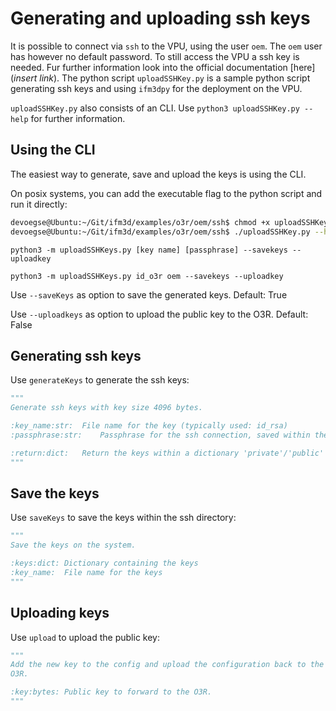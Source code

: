 # Generating and uploading ssh keys

It is possible to connect via `ssh` to the VPU, using the user `oem`. The `oem` user has however no default password. To still access the VPU a ssh key is needed. Fur further information look into the official documentation [here](*insert link*). The python script `uploadSSHKey.py` is a sample python script generating ssh keys and using `ifm3dpy` for the deployment on the VPU.

`uploadSSHKey.py` also consists of an CLI. Use `python3 uploadSSHKey.py --help` for further information.

## Using the CLI

The easiest way to generate, save and upload the keys is using the CLI.

On posix systems, you can add the executable flag to the python script and
run it directly:

```bash
devoegse@Ubuntu:~/Git/ifm3d/examples/o3r/oem/ssh$ chmod +x uploadSSHKey.py
devoegse@Ubuntu:~/Git/ifm3d/examples/o3r/oem/ssh$ ./uploadSSHKey.py --help
```

```console
python3 -m uploadSSHKeys.py [key name] [passphrase] --savekeys --uploadkey
```

```console
python3 -m uploadSSHKeys.py id_o3r oem --savekeys --uploadkey
```

Use `--saveKeys` as option to save the generated keys. Default: True

Use `--uploadkeys` as option to upload the public key to the O3R. Default: False

## Generating ssh keys

Use `generateKeys` to generate the ssh keys:

```python
"""
Generate ssh keys with key size 4096 bytes.

:key_name:str:  File name for the key (typically used: id_rsa)
:passphrase:str:    Passphrase for the ssh connection, saved within the keys

:return:dict:   Return the keys within a dictionary 'private'/'public'
"""
```

## Save the keys

Use `saveKeys` to save the keys within the ssh directory:

```python
"""
Save the keys on the system.

:keys:dict: Dictionary containing the keys
:key_name:  File name for the keys
"""
```

## Uploading keys

Use `upload` to upload the public key:

```python
"""
Add the new key to the config and upload the configuration back to the
O3R.

:key:bytes: Public key to forward to the O3R.
"""
```
